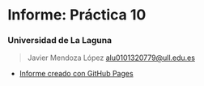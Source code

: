 # Informe: Práctica 10
### Universidad de La Laguna
> Javier Mendoza López
> alu0101320779@ull.edu.es 
- [Informe creado con GitHub Pages](https://ull-esit-inf-dsi-2122.github.io/ull-esit-inf-dsi-21-22-prct10-async-fs-process-alu0101320779/)
